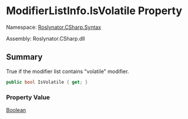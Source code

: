 # ModifierListInfo\.IsVolatile Property

Namespace: [Roslynator.CSharp.Syntax](../../README.md)

Assembly: Roslynator\.CSharp\.dll

## Summary

True if the modifier list contains "volatile" modifier\.

```csharp
public bool IsVolatile { get; }
```

### Property Value

[Boolean](https://docs.microsoft.com/en-us/dotnet/api/system.boolean)

